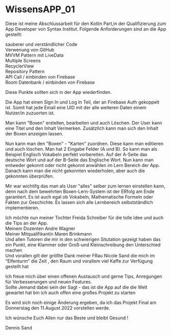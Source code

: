 # WissensAPP_01

Diese ist meine Abschlussarbeit für den Kotlin Part,in der Qualifizierung zum App Developer von Syntax Institut.
Folgende Anforderungen sind an die App gestellt:

sauberer und verständlicher Code <br>
Verwenung von GitHub <br>
MVVM Pattern mit LiveData <br>
Multiple Screens <br>
RecyclerView <br>
Repository Pattern <br>
API Call / einbinden von Firebase <br>
Room Datenbank / einbinden von Firebase <br>

Diese Punkte sollten sich in der App wiederfinden. <br>

Die App hat einen Sign In  und Log In Teil, der an Firebase Auth gekoppelt ist.
Somit hat jede Email eine UID mit der alle weiteren Daten einem Nutzer/in zuzuorten ist. <br>

Man kann "Boxen" erstellen, bearbeiten und auch Löschen. Der User kann eine Titel und den Inhalt Vermerken.
Zusätzlich kann man sich den Inhalt der Boxen anzeigen lassen. <br>

Nun kann man den "Boxen" - "Karten" zuordnen. Diese kann man editieren und auch löschen. Man hat 2 Eingabe Felder (A und B).
So kann man als Beispiel Englisch Vokabeln perfekt vorbereiten. Auf der A-Seite das deutsche Wort und auf der B-Seite das Englische Wort.
Nun kann man entweder gekonnt oder nicht gekonnt anwählen im Lern Bereich der App. Danach kann man die nicht gekonnten wiederholen, aber auch die gekonnten überprüfen. <br>

Mir war wichtifg das man als User "alles" selber zum lernen einstellen kann, denn nach dem bewehrten Boxen-Lern-System ist der ERfolg am Ende garantiert.
Es ist auch egal ob Vokabeln, Mathematische Formeln oder Fakten zur Geschichte. Es lassen sich alle Lernbereich selbstständlich implementieren. <br>

Ich möchte nun meiner Tochter Freida Schreiber für die tolle Idee und auch die Tips an der App. <br>
Meinem Dozenten Andre Wagner <br>
Meiner Mitqualifikantin Maren Brinkmann <br>
Und allen Tutoren die mir in den schwierigen Situtation gezeigt haben das ein Punkt, eine Klammer oder Groß-und Kleinschreibung den Unterschied machen <br>
Und vorallen gilt der größte Dank meiner FRau Nicole Sand die mich im "Elfenturm" die Zeit , den Raum und vorallem viel Kaffe zur Verfügung gestellt hat <br> 

Ich freue mich über einen offenen Austausch und gerne Tips, Anregungen für Verbesserungen und neuen Features. <br>
Sollte Jemand dabei sein der Sagt - das ist die App auf die die Welt gewartet hat bin ich auch offen eine großes Projekt zu starten <br>

Es wird sich noch einige Änderung ergeben, da ich das Projekt Final am Donnerstag den 11.August 2022 vorstellen werde. <br>

Ich wünsche Euch Allen nur das Beste und bleibt Gesund !

Dennis Sand 

